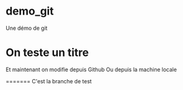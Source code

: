 demo_git
========

Une démo de git

On teste un titre
===

Et maintenant on modifie depuis Github
Ou depuis la machine locale

=======
C'est la branche de test

